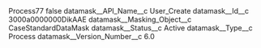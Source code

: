 <?xml version="1.0" encoding="UTF-8"?>
<CustomMetadata xmlns="http://soap.sforce.com/2006/04/metadata" xmlns:xsi="http://www.w3.org/2001/XMLSchema-instance" xmlns:xsd="http://www.w3.org/2001/XMLSchema">
    <label>Process77</label>
    <protected>false</protected>
    <values>
        <field>datamask__API_Name__c</field>
        <value xsi:type="xsd:string">User_Create</value>
    </values>
    <values>
        <field>datamask__Id__c</field>
        <value xsi:type="xsd:string">3000a0000000DikAAE</value>
    </values>
    <values>
        <field>datamask__Masking_Object__c</field>
        <value xsi:type="xsd:string">CaseStandardDataMask</value>
    </values>
    <values>
        <field>datamask__Status__c</field>
        <value xsi:type="xsd:string">Active</value>
    </values>
    <values>
        <field>datamask__Type__c</field>
        <value xsi:type="xsd:string">Process</value>
    </values>
    <values>
        <field>datamask__Version_Number__c</field>
        <value xsi:type="xsd:double">6.0</value>
    </values>
</CustomMetadata>
